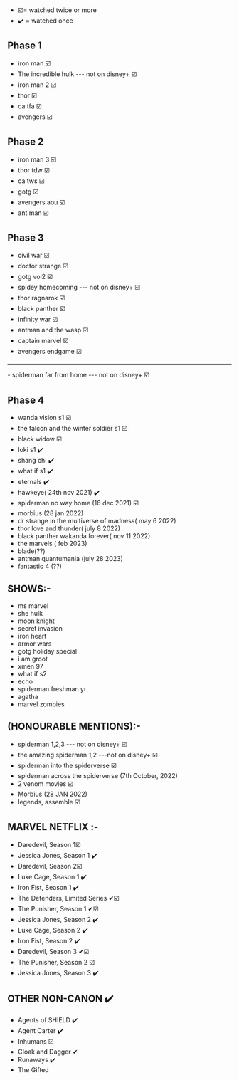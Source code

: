 - ☑️= watched twice or more
- ✔️ = watched once

## Phase 1
- iron man ☑️
- The incredible hulk  --- not on disney+ ☑️
- iron man 2 ☑️
- thor ☑️
- ca tfa ☑️
- avengers ☑️

## Phase 2
- iron man 3 ☑️
- thor tdw ☑️
- ca tws ☑️
- gotg ☑️
- avengers aou ☑️
- ant man ☑️

## Phase 3
- civil war ☑️
- doctor strange ☑️
- gotg vol2 ☑️
- spidey homecoming   --- not on disney+ ☑️
- thor ragnarok ☑️
- black panther ☑️
- infinity war ☑️
- antman and the wasp ☑️
- captain marvel ☑️
- avengers endgame ☑️
<hr>
- spiderman far from home --- not on disney+ ☑️

## Phase 4
- wanda vision s1 ☑️
- the falcon and the winter soldier s1 ☑️
- black widow ☑️
- loki s1 ✔️
- shang chi ✔️
- what if s1 ✔️
- eternals ✔️
- hawkeye( 24th nov 2021) ✔️
- spiderman no way home (16 dec 2021) ☑️ 
- morbius (28 jan 2022)
- dr strange in the multiverse of madness( may 6 2022)
- thor love and thunder( july 8  2022)
- black panther wakanda forever( nov 11 2022)
- the marvels ( feb  2023)
- blade(??)
- antman quantumania (july 28 2023)
- fantastic 4 (??)

## SHOWS:-
- ms marvel
- she hulk
- moon knight
- secret invasion
- iron heart
- armor wars
- gotg holiday special
- i am groot
- xmen 97
- what if s2
- echo
- spiderman freshman yr
- agatha 
- marvel zombies

## (HONOURABLE MENTIONS):-
- spiderman 1,2,3  --- not on disney+ ☑️
- the amazing spiderman 1,2  ---not on disney+ ☑️
- spiderman into the spiderverse ☑️
- spiderman across the spiderverse (7th October, 2022)
- 2 venom movies ☑️
- Morbius (28 JAN 2022)
- legends, assemble ☑️

## MARVEL NETFLIX :-
- Daredevil, Season 1☑️
- Jessica Jones, Season 1 ✔️
- Daredevil, Season 2☑️
- Luke Cage, Season 1 ✔️
- Iron Fist, Season 1 ✔️
- The Defenders, Limited Series ✔☑️
- The Punisher, Season 1 ✔☑️
- Jessica Jones, Season 2 ✔️
- Luke Cage, Season 2 ✔️
- Iron Fist, Season 2 ✔️
- Daredevil, Season 3 ✔☑️
- The Punisher, Season 2 ☑️
- Jessica Jones, Season 3 ✔️

## OTHER NON-CANON ✔️
- Agents of SHIELD ✔️
- Agent Carter ✔️
- Inhumans ☑️
- Cloak and Dagger ✔
- Runaways ✔️
- The Gifted 
